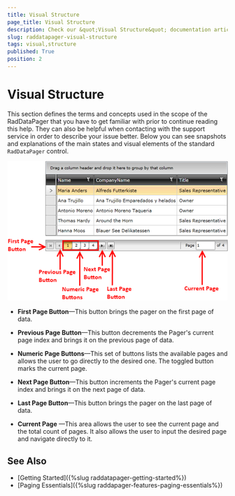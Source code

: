 ```yaml
---
title: Visual Structure
page_title: Visual Structure
description: Check our &quot;Visual Structure&quot; documentation article for the RadDataPager {{ site.framework_name }} control.
slug: raddatapager-visual-structure
tags: visual,structure
published: True
position: 2
---
```


# Visual Structure

This section defines the terms and concepts used in the scope of the RadDataPager that you have to get familiar with prior to continue reading this help. They can also be helpful when contacting with the support service in order to describe your issue better. Below you can see snapshots and explanations of the main states and visual elements of the standard `RadDataPager` control.

![](images/RadDataPager_VisualStructure_01.png)

* __First Page Button__&mdash;This button brings the pager on the first page of data.

* __Previous Page Button__&mdash;This button decrements the Pager's current page index and brings it on the previous page of data.

* __Numeric Page Buttons__&mdash;This set of buttons lists the available pages and allows the user to go directly to the desired one. The toggled button marks the current page.

* __Next Page Button__&mdash;This button increments the Pager's current page index and brings it on the next page of data.

* __Last Page Button__&mdash;This button brings the pager on the last page of data.

* __Current Page__ &mdash;This area allows the user to see the current page and the total count of pages. It also allows the user to input the desired page and navigate directly to it.

## See Also 
 * [Getting Started]({%slug raddatapager-getting-started%})
 * [Paging Essentials]({%slug raddapager-features-paging-essentials%})
